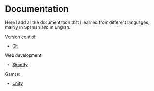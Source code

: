 # Documentation

Here I add all the documentation that I learned from different languages, mainly in Spanish and in English.

Version control:

* [Git](https://gitlab.com/danielmoreno58/documentation/tree/development/Git)

Web development:

* [Shopify](https://gitlab.com/danielmoreno58/documentation/tree/development/Shopify)

Games:

* [Unity](https://gitlab.com/danielmoreno58/documentation/tree/development/Unity)